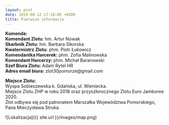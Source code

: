 ```yaml
---
layout: post
date: 2019-08-12 17:18:05 +0200
title: Pierwsze informacje
---
```

<p><strong>Komenda:</strong><br />
<strong>Komendant Zlotu</strong>: hm. Artur Nowak<br />
<strong>Skarbnik Zlotu:</strong>&nbsp;hm. Barbara Sikorska<br />
<strong>Kwatermistrz Zlotu</strong>: phm. Piotr Łukowicz<br />
<strong>Komendantka Harcerek:</strong>&nbsp;phm. Zofia Malinowska<br />
<strong>Komendant Harcerzy:&nbsp;</strong>phm. Michał Baranowski<br />
<strong>Szef Biura Zlotu:&nbsp;</strong>Adam Rytel HR<br />
<strong>Adres email biura:</strong>&nbsp;zlot30pomorze@gmail.com</p>
<p><strong>Miejsce Zlotu:<br /></strong>
Wyspa Sobieszewska k. Gdańska, ul. Wieniecka.<br/>
Miejsce Zlotu ZHP w roku 2018 oraz przyszłorocznego Zlotu Euro Jamboree 2020. <br/>
Zlot odbywa się pod patronatem Marszałka Województwa Pomorskiego, Pana Mieczysława Struka.</p>
![Lokalizacja]({{ site.url }}/images/map.png)
